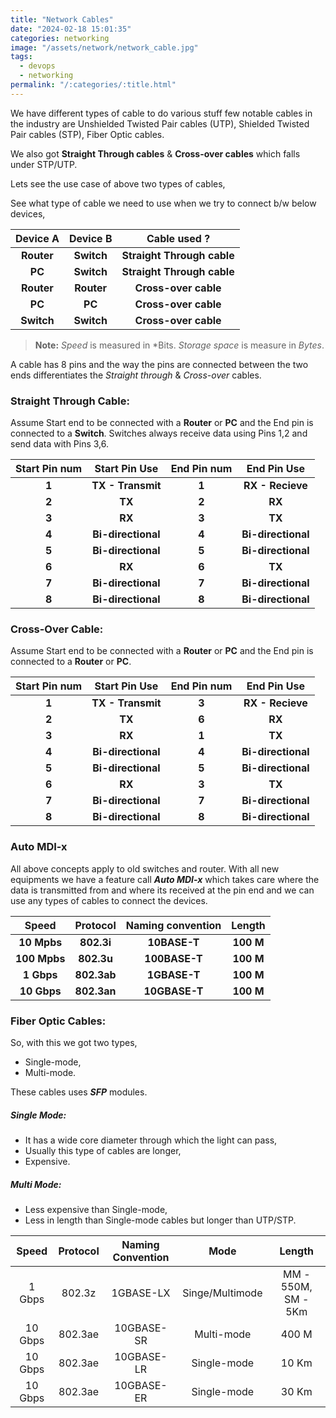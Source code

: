 ```yaml
---
title: "Network Cables"
date: "2024-02-18 15:01:35"
categories: networking
image: "/assets/network/network_cable.jpg"
tags:
  - devops
  - networking
permalink: "/:categories/:title.html"
---
```

We have different types of cable to do various stuff few notable cables in the industry are Unshielded Twisted Pair cables (UTP), Shielded Twisted Pair cables (STP), Fiber Optic cables.

We also got **Straight Through cables** & **Cross-over cables** which falls under STP/UTP.

Lets see the use case of above two types of cables,

See what type of cable we need to use when we try to connect b/w below devices,

| **Device A** | **Device B** | **Cable used ?** |
| :--: | :--: | :--: |
| **Router** | **Switch** | **Straight Through cable** |
| **PC** | **Switch** | **Straight Through cable** |
| **Router** | **Router** | **Cross-over cable** |
| **PC** | **PC** | **Cross-over cable** |
| **Switch** | **Switch** | **Cross-over cable** |

> **Note:**
> *Speed* is measured in *Bits.
> *Storage space* is measure in *Bytes*.


A cable has 8 pins and the way the pins are connected between the two ends differentiates the *Straight through* & *Cross-over* cables.
### Straight Through Cable:

Assume Start end to be connected with a **Router** or **PC** and the End pin is connected to a **Switch**. Switches always receive data using Pins 1,2 and send data with Pins 3,6.

| **Start Pin num** | **Start Pin Use** | **End Pin num** | **End Pin Use** |
| :--: | :--: | :--: | :--: |
| **1** | **TX - Transmit** | **1** | **RX - Recieve** |
| **2** | **TX** | **2** | **RX** |
| **3** | **RX** | **3** | **TX** |
| **4** | **Bi-directional** | **4** | **Bi-directional** |
| **5** | **Bi-directional** | **5** | **Bi-directional** |
| **6** | **RX** | **6** | **TX** |
| **7** | **Bi-directional** | **7** | **Bi-directional** |
| **8** | **Bi-directional** | **8** | **Bi-directional** |

### Cross-Over Cable:

Assume Start end to be connected with a **Router** or **PC** and the End pin is connected to a **Router** or **PC**.

| **Start Pin num** | **Start Pin Use** | **End Pin num** | **End Pin Use** |
| :--: | :--: | :--: | :--: |
| **1** | **TX - Transmit** | **3** | **RX - Recieve** |
| **2** | **TX** | **6** | **RX** |
| **3** | **RX** | **1** | **TX** |
| **4** | **Bi-directional** | **4** | **Bi-directional** |
| **5** | **Bi-directional** | **5** | **Bi-directional** |
| **6** | **RX** | **3** | **TX** |
| **7** | **Bi-directional** | **7** | **Bi-directional** |
| **8** | **Bi-directional** | **8** | **Bi-directional** |

### Auto MDI-x

All above concepts apply to old switches and router. With all new equipments we have a feature call ***Auto MDI-x*** which takes care where the data is transmitted from and where its received at the pin end and we can use any types of cables to connect the devices. 


| **Speed** | **Protocol** | **Naming convention** | **Length** |
| :--: | :--: | :--: | :--: |
| **10 Mpbs** | **802.3i** | **10BASE-T** | **100 M** |
| **100 Mpbs** | **802.3u** | **100BASE-T** | **100 M** |
| **1 Gbps** | **802.3ab** | **1GBASE-T** | **100 M** |
| **10 Gbps** | **802.3an** | **10GBASE-T** | **100 M** |

### Fiber Optic Cables:

So, with this we got two types,

- Single-mode,
- Multi-mode.

These cables uses ***SFP*** modules.

##### Single Mode:

- It has a wide core diameter through which the light can pass,
- Usually this type of cables are longer,
- Expensive.

##### Multi Mode:

- Less expensive than Single-mode,
- Less in length than Single-mode cables but longer than UTP/STP.

| Speed | Protocol | Naming Convention | Mode | Length |
| :--: | :--: | :--: | :--: | :--: |
| 1 Gbps | 802.3z | 1GBASE-LX | Singe/Multimode | MM - 550M, SM - 5Km |
| 10 Gbps | 802.3ae | 10GBASE-SR | Multi-mode | 400 M |
| 10 Gbps | 802.3ae | 10GBASE-LR | Single-mode | 10 Km |
| 10 Gbps | 802.3ae | 10GBASE-ER | Single-mode | 30 Km |
